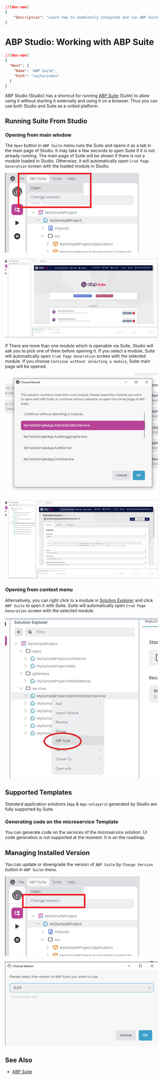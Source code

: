 ```json
//[doc-seo]
{
    "Description": "Learn how to seamlessly integrate and run ABP Suite within ABP Studio, enhancing your development workflow with unified access and efficiency."
}
```

# ABP Studio: Working with ABP Suite

````json
//[doc-nav]
{
  "Next": {
    "Name": "ABP Suite",
    "Path": "suite/index"
  }
}
````

ABP Studio (Studio) has a shortcut for running [ABP Suite](../suite) (Suite) to allow using it without starting it externally and using it on a browser. Thus you can use both Studio and Suite as a united platform.

## Running Suite From Studio

### Opening from main window

The `Open` button in `ABP Suite` menu runs the Suite and opens it as a tab in the main page of Studio. It may take a few seconds to open Suite if it is not already running. The main page of Suite will be shown if there is not a module loaded in Studio. Otherwise, it will automatically open `Crud Page Generation` screen with the loaded module in Studio.

![suite-button-main-page](./images/suite/suite-button-main-page.png)

![suite-main-page](./images/suite/suite-main-page.png)

If There are more than one module which is openable via Suite, Studio will ask you to pick one of them before opening it. If you select a module, Suite will automatically open `Crud Page Generation` screen with the selected module. If you choose `Continue without selecting a module`, Suite main page will be opened.

![suite-pick-module-window](./images/suite/suite-pick-module-window.png)



![suite-open-with-module](./images/suite/suite-open-with-module.png)

### Opening from context menu

Alternatively, you can right click to a module in [Solution Explorer](solution-explorer.md) and click `ABP Suite` to open it with Suite. Suite will automatically open `Crud Page Generation` screen with the selected module.

![suite-context-menu](./images/suite/suite-context-menu.png)

## Supported Templates

Standard application solutions (`App` & `App-nolayers`)  generated by Studio are fully supported by Suite.

### Generating code on  the microservice Template

You can generate code on the services of the microservice solution. UI code generation is not supported at the moment. It is on the roadmap.

## Managing  Installed Version

You can update or downgrade the version of `ABP Suite` by `Change Version` button in `ABP Suite` menu.

![suite-change-version-button-main-page](./images/suite/suite-change-version-button-main-page.png)

![suite-change-version-window](./images/suite/suite-change-version-window.png)

## See Also

* [ABP Suite](../suite) 